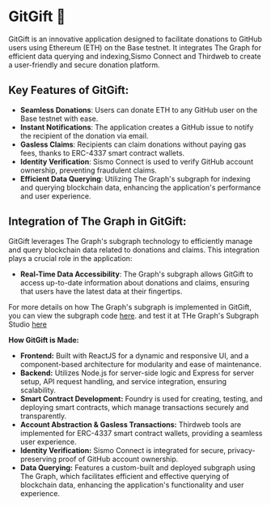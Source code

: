 # GitGift 🎁

GitGift is an innovative application designed to facilitate donations to GitHub users using Ethereum (ETH) on the Base testnet. It integrates The Graph for efficient data querying and indexing,Sismo Connect and Thirdweb to create a user-friendly and secure donation platform.

## Key Features of GitGift:

- **Seamless Donations**: Users can donate ETH to any GitHub user on the Base testnet with ease.
- **Instant Notifications**: The application creates a GitHub issue to notify the recipient of the donation via email.
- **Gasless Claims**: Recipients can claim donations without paying gas fees, thanks to ERC-4337 smart contract wallets.
- **Identity Verification**: Sismo Connect is used to verify GitHub account ownership, preventing fraudulent claims.
- **Efficient Data Querying**: Utilizing The Graph's subgraph for indexing and querying blockchain data, enhancing the application's performance and user experience.

## Integration of The Graph in GitGift:

GitGift leverages The Graph's subgraph technology to efficiently manage and query blockchain data related to donations and claims. This integration plays a crucial role in the application:

- **Real-Time Data Accessibility**: The Graph's subgraph allows GitGift to access up-to-date information about donations and claims, ensuring that users have the latest data at their fingertips.

For more details on how The Graph's subgraph is implemented in GitGift, you can view the subgraph code [here](https://github.com/AvinashNayak27/gitGiftsubgraph). and test it at THe Graph's Subgraph Studio [here](https://thegraph.com/studio/subgraph/gitgift/playground)

**How GitGift is Made:**

- **Frontend:** Built with ReactJS for a dynamic and responsive UI, and a component-based architecture for modularity and ease of maintenance.
- **Backend:** Utilizes Node.js for server-side logic and Express for server setup, API request handling, and service integration, ensuring scalability.
- **Smart Contract Development:** Foundry is used for creating, testing, and deploying smart contracts, which manage transactions securely and transparently.
- **Account Abstraction & Gasless Transactions:** Thirdweb tools are implemented for ERC-4337 smart contract wallets, providing a seamless user experience.
- **Identity Verification:** Sismo Connect is integrated for secure, privacy-preserving proof of GitHub account ownership.
- **Data Querying:** Features a custom-built and deployed subgraph using The Graph, which facilitates efficient and effective querying of blockchain data, enhancing the application's functionality and user experience.
